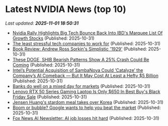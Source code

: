# Latest NVIDIA News (top 10)
_Last updated: **2025-11-01 18:50:31**_

- [Nvidia Rally Highlights Big Tech Bounce Back Into IBD's Marquee List Of Growth Stocks](https://www.investors.com/stock-lists/ibd-50/nvidia-nvda-stock-growth-stocks/) (Published: 2025-10-31)
- [The least stressful tech companies to work for](https://www.businessinsider.com/least-stressful-tech-companies-to-work-for-nvidia-microsoft-intuit-2025-10) (Published: 2025-10-31)
- [Book Review: Andrew Ross Sorkin's Simplistic '1929'](https://www.realclearmarkets.com/articles/2025/10/31/book_review_andrew_ross_sorkins_1929_1144507.html) (Published: 2025-10-31)
- [These DOGE, SHIB Bearish Patterns Show A 25% Crash Could Be Coming](https://finance.yahoo.com/news/doge-shib-bearish-patterns-show-183111887.html) (Published: 2025-10-31)
- [Intel’s Potential Acquisition of SambaNova Could ‘Catalyze’ the Company’s AI Comeback — But It May Cost At Least a Hefty $5 Billion](https://wccftech.com/intel-potential-acquisition-of-sambanova-could-catalyze-the-ai-comeback/) (Published: 2025-10-31)
- [Banks do well on a mixed day for markets](https://www.irishtimes.com/business/markets/2025/10/31/banks-do-well-on-a-mixed-day-for-markets/) (Published: 2025-10-31)
- [Lenovo RTX 50 Series Gaming Laptop Is Only $650 In Best Buy's Black Friday Sale](https://www.gamespot.com/articles/lenovo-loq-gaming-laptop-best-buy-black-friday-2025-doorbuster-deal/1100-6535852/) (Published: 2025-10-31)
- [Jensen Huang's stardom meal takes over Korea](https://biztoc.com/x/58ba88e8fb825ff7) (Published: 2025-10-31)
- [Boom or bubble? Google wants to help you beat the market](https://www.androidauthority.com/google-finance-earnings-feature-3612127/) (Published: 2025-10-31)
- [Fox News AI Newsletter: AI job losses hit hard](https://www.foxnews.com/tech/ai-newsletter-ai-job-losses-hit-hard) (Published: 2025-10-31)

